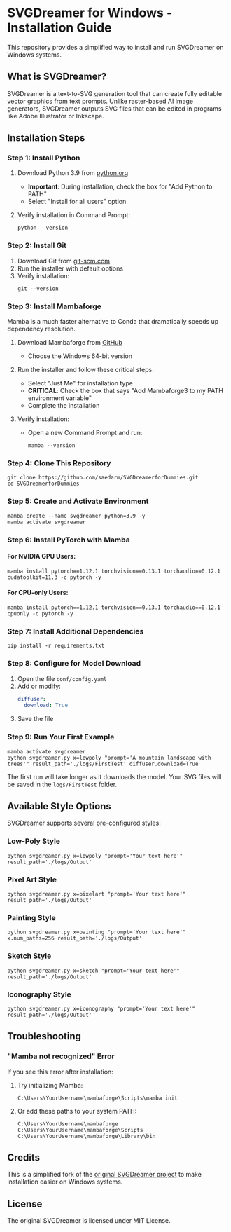 # SVGDreamer for Windows - Installation Guide

This repository provides a simplified way to install and run SVGDreamer on Windows systems.

## What is SVGDreamer?

SVGDreamer is a text-to-SVG generation tool that can create fully editable vector graphics from text prompts. Unlike raster-based AI image generators, SVGDreamer outputs SVG files that can be edited in programs like Adobe Illustrator or Inkscape.

## Installation Steps

### Step 1: Install Python

1. Download Python 3.9 from [python.org](https://www.python.org/downloads/windows/)
   - **Important**: During installation, check the box for "Add Python to PATH"
   - Select "Install for all users" option

2. Verify installation in Command Prompt:
   ```
   python --version
   ```

### Step 2: Install Git

1. Download Git from [git-scm.com](https://git-scm.com/download/win)
2. Run the installer with default options
3. Verify installation:
   ```
   git --version
   ```

### Step 3: Install Mambaforge

Mamba is a much faster alternative to Conda that dramatically speeds up dependency resolution.

1. Download Mambaforge from [GitHub](https://github.com/conda-forge/miniforge#mambaforge)
   - Choose the Windows 64-bit version

2. Run the installer and follow these critical steps:
   - Select "Just Me" for installation type
   - **CRITICAL**: Check the box that says "Add Mambaforge3 to my PATH environment variable"
   - Complete the installation

3. Verify installation:
   - Open a new Command Prompt and run:
     ```
     mamba --version
     ```

### Step 4: Clone This Repository

```
git clone https://github.com/saedarm/SVGDreamerforDummies.git
cd SVGDreamerforDummies
```

### Step 5: Create and Activate Environment

```
mamba create --name svgdreamer python=3.9 -y
mamba activate svgdreamer
```

### Step 6: Install PyTorch with Mamba

#### For NVIDIA GPU Users:
```
mamba install pytorch==1.12.1 torchvision==0.13.1 torchaudio==0.12.1 cudatoolkit=11.3 -c pytorch -y
```

#### For CPU-only Users:
```
mamba install pytorch==1.12.1 torchvision==0.13.1 torchaudio==0.12.1 cpuonly -c pytorch -y
```

### Step 7: Install Additional Dependencies

```
pip install -r requirements.txt
```

### Step 8: Configure for Model Download

1. Open the file `conf/config.yaml` 
2. Add or modify:
   ```yaml
   diffuser:
     download: True
   ```
3. Save the file

### Step 9: Run Your First Example

```
mamba activate svgdreamer
python svgdreamer.py x=lowpoly "prompt='A mountain landscape with trees'" result_path='./logs/FirstTest' diffuser.download=True
```

The first run will take longer as it downloads the model. Your SVG files will be saved in the `logs/FirstTest` folder.

## Available Style Options

SVGDreamer supports several pre-configured styles:

### Low-Poly Style
```
python svgdreamer.py x=lowpoly "prompt='Your text here'" result_path='./logs/Output'
```

### Pixel Art Style
```
python svgdreamer.py x=pixelart "prompt='Your text here'" result_path='./logs/Output'
```

### Painting Style
```
python svgdreamer.py x=painting "prompt='Your text here'" x.num_paths=256 result_path='./logs/Output'
```

### Sketch Style
```
python svgdreamer.py x=sketch "prompt='Your text here'" result_path='./logs/Output'
```

### Iconography Style
```
python svgdreamer.py x=iconography "prompt='Your text here'" result_path='./logs/Output'
```

## Troubleshooting

### "Mamba not recognized" Error

If you see this error after installation:

1. Try initializing Mamba:
   ```
   C:\Users\YourUsername\mambaforge\Scripts\mamba init
   ```

2. Or add these paths to your system PATH:
   ```
   C:\Users\YourUsername\mambaforge
   C:\Users\YourUsername\mambaforge\Scripts
   C:\Users\YourUsername\mambaforge\Library\bin
   ```

## Credits

This is a simplified fork of the [original SVGDreamer project](https://github.com/ximinng/SVGDreamer) to make installation easier on Windows systems.

## License

The original SVGDreamer is licensed under MIT License.
